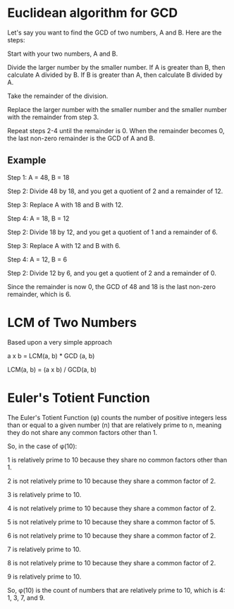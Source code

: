# Euclidean algorithm for GCD 
Let's say you want to find the GCD of two numbers, A and B. Here are the steps:

Start with your two numbers, A and B.

Divide the larger number by the smaller number. If A is greater than B, then calculate A divided by B. If B is greater than A, then calculate B divided by A.

Take the remainder of the division.

Replace the larger number with the smaller number and the smaller number with the remainder from step 3.

Repeat steps 2-4 until the remainder is 0. When the remainder becomes 0, the last non-zero remainder is the GCD of A and B.

## Example
Step 1: A = 48, B = 18

Step 2: Divide 48 by 18, and you get a quotient of 2 and a remainder of 12.

Step 3: Replace A with 18 and B with 12.

Step 4: A = 18, B = 12

Step 2: Divide 18 by 12, and you get a quotient of 1 and a remainder of 6.

Step 3: Replace A with 12 and B with 6.

Step 4: A = 12, B = 6

Step 2: Divide 12 by 6, and you get a quotient of 2 and a remainder of 0.

Since the remainder is now 0, the GCD of 48 and 18 is the last non-zero remainder, which is 6.


# LCM of Two Numbers

Based upon a very simple approach

 a x b = LCM(a, b) * GCD (a, b)

 LCM(a, b) = (a x b) / GCD(a, b)

# Euler's Totient Function
The Euler's Totient Function (φ) counts the number of positive integers less than or equal to a given number (n) that are relatively prime to n, meaning they do not share any common factors other than 1.

So, in the case of φ(10):

1 is relatively prime to 10 because they share no common factors other than 1.

2 is not relatively prime to 10 because they share a common factor of 2.

3 is relatively prime to 10.

4 is not relatively prime to 10 because they share a common factor of 2.

5 is not relatively prime to 10 because they share a common factor of 5.

6 is not relatively prime to 10 because they share a common factor of 2.


7 is relatively prime to 10.

8 is not relatively prime to 10 because they share a common factor of 2.

9 is relatively prime to 10.

So, φ(10) is the count of numbers that are relatively prime to 10, which is 4: 1, 3, 7, and 9.
